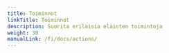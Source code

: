 ```yaml
---
title: Toiminnot
linkTitle: Toiminnot
description: Suorita erilaisia eläinten toimintoja
weight: 30
manualLink: /fi/docs/actions/
---
```

<script>
  window.location.href = "/fi/docs/actions/";
</script>

